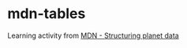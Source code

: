 # mdn-tables

Learning activity from [MDN - Structuring planet data](https://developer.mozilla.org/en-US/docs/Learn/HTML/Tables/Structuring_planet_data)